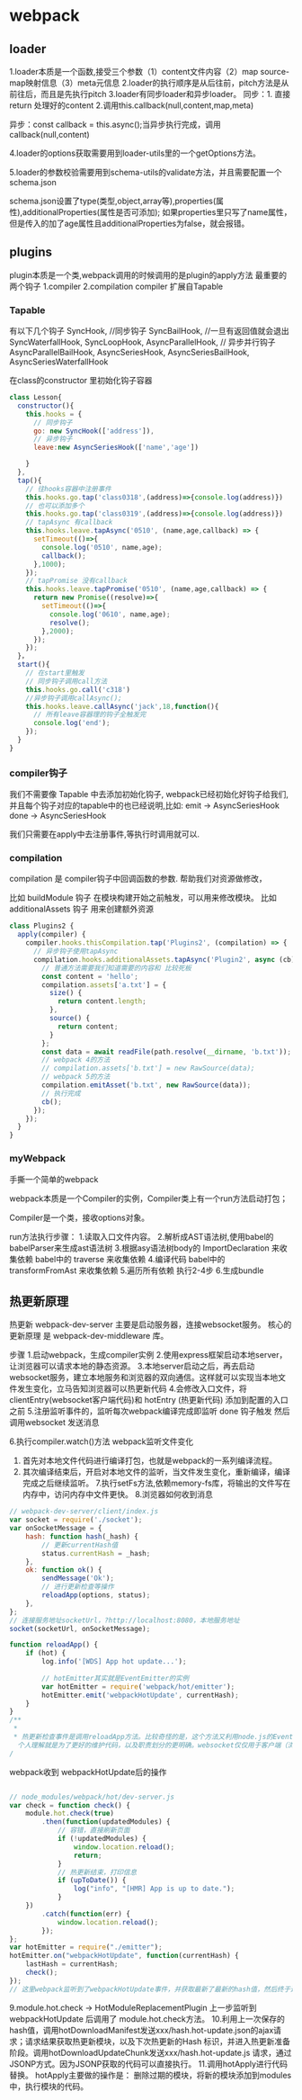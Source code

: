 # webpack

## loader
1.loader本质是一个函数,接受三个参数（1）content文件内容（2）map source-map映射信息（3）meta元信息
2.loader的执行顺序是从后往前，pitch方法是从前往后，而且是先执行pitch
3.loader有同步loader和异步loader。
同步：1. 直接return 处理好的content 2.调用this.callback(null,content,map,meta)

异步：const callback = this.async();当异步执行完成，调用callback(null,content)

4.loader的options获取需要用到loader-utils里的一个getOptions方法。

5.loader的参数校验需要用到schema-utils的validate方法，并且需要配置一个schema.json

schema.json设置了type(类型,object,array等),properties(属性),additionalProperties(属性是否可添加);
如果properties里只写了name属性，但是传入的加了age属性且additionalProperties为false，就会报错。


## plugins
plugin本质是一个类,webpack调用的时候调用的是plugin的apply方法
最重要的两个钩子 1.compiler 2.compilation 
compiler 扩展自Tapable


### Tapable
有以下几个钩子
  SyncHook, //同步钩子
	SyncBailHook, //一旦有返回值就会退出
	SyncWaterfallHook,
	SyncLoopHook,
	AsyncParallelHook, // 异步并行钩子
	AsyncParallelBailHook,
	AsyncSeriesHook,
	AsyncSeriesBailHook,
	AsyncSeriesWaterfallHook


在class的constructor 里初始化钩子容器
```javascript
class Lesson{
  constructor(){
    this.hooks = {
      // 同步钩子
      go: new SyncHook(['address']),
      // 异步钩子
      leave:new AsyncSeriesHook(['name','age'])

    }
  },
  tap(){
    // 往hooks容器中注册事件
    this.hooks.go.tap('class0318',(address)=>{console.log(address)})
    // 也可以添加多个
    this.hooks.go.tap('class0319',(address)=>{console.log(address)})
    // tapAsync 有callback
    this.hooks.leave.tapAsync('0510', (name,age,callback) => {
      setTimeout(()=>{
        console.log('0510', name,age);
        callback();
      },1000);
    });
    // tapPromise 没有callback
    this.hooks.leave.tapPromise('0510', (name,age,callback) => {
      return new Promise((resolve)=>{
        setTimeout(()=>{
          console.log('0610', name,age);
          resolve();
        },2000);
      });
    });
  }，
  start(){
    // 在start里触发
    // 同步钩子调用call方法
    this.hooks.go.call('c318')
    //异步钩子调用callAsync();
    this.hooks.leave.callAsync('jack',18,function(){
      // 所有leave容器理的钩子全触发完
      console.log('end');
    });
  }
}
```


### compiler钩子
我们不需要像 Tapable 中去添加初始化钩子,
webpack已经初始化好钩子给我们,并且每个钩子对应的tapable中的也已经说明,比如:
emit -> AsyncSeriesHook
done  -> AsyncSeriesHook

我们只需要在apply中去注册事件,等执行时调用就可以.


### compilation 
compilation 是 compiler钩子中回调函数的参数.
帮助我们对资源做修改，

比如 buildModule  钩子 在模块构建开始之前触发，可以用来修改模块。
比如 additionalAssets 钩子 用来创建额外资源  

```javascript
class Plugins2 {
  apply(compiler) {
    compiler.hooks.thisCompilation.tap('Plugins2', (compilation) => {
      // 异步钩子使用tapAsync
      compilation.hooks.additionalAssets.tapAsync('Plugin2', async (cb) => {
        // 普通方法需要我们知道需要的内容和 比较死板
        const content = 'hello';
        compilation.assets['a.txt'] = {
          size() {
            return content.length;
          },
          source() {
            return content;
          }
        };
        const data = await readFile(path.resolve(__dirname, 'b.txt'));
        // webpack 4的方法
        // compilation.assets['b.txt'] = new RawSource(data);
        // webpack 5的方法
        compilation.emitAsset('b.txt', new RawSource(data));
        // 执行完成
        cb();
      });
    });
  }
}
```


### myWebpack
手撕一个简单的webpack

webpack本质是一个Compiler的实例，Compiler类上有一个run方法启动打包；

Compiler是一个类，接收options对象。

run方法执行步骤：
1.读取入口文件内容。
2.解析成AST语法树,使用babel的babelParser来生成ast语法树
3.根据asy语法树body的 ImportDeclaration 来收集依赖  babel中的 traverse 来收集依赖
4.编译代码   babel中的 transformFromAst 来收集依赖
5.遍历所有依赖 执行2-4步
6.生成bundle  



## 热更新原理
热更新 webpack-dev-server 主要是启动服务器，连接websocket服务。
核心的更新原理 是 webpack-dev-middleware 库。


步骤
1.启动webpack，生成compiler实例
2.使用express框架启动本地server，让浏览器可以请求本地的静态资源。
3.本地server启动之后，再去启动websocket服务，建立本地服务和浏览器的双向通信。这样就可以实现当本地文件发生变化，立马告知浏览器可以热更新代码
4.会修改入口文件，将clientEntry(websocket客户端代码)和 hotEntry (热更新代码) 添加到配置的入口之前
5.注册监听事件的，监听每次webpack编译完成即监听 done 钩子触发  然后调用websocket 发送消息

6.执行compiler.watch()方法 
 webpack监听文件变化
 1. 首先对本地文件代码进行编译打包，也就是webpack的一系列编译流程。
 2. 其次编译结束后，开启对本地文件的监听，当文件发生变化，重新编译，编译完成之后继续监听。
7.执行setFs方法,依赖memory-fs库，将输出的文件写在内存中，访问内存中文件更快。
8.浏览器如何收到消息
``` javascript
// webpack-dev-server/client/index.js
var socket = require('./socket');
var onSocketMessage = {
    hash: function hash(_hash) {
        // 更新currentHash值
        status.currentHash = _hash;
    },
    ok: function ok() {
        sendMessage('Ok');
        // 进行更新检查等操作
        reloadApp(options, status);
    },
};
// 连接服务地址socketUrl，?http://localhost:8080，本地服务地址
socket(socketUrl, onSocketMessage);

function reloadApp() {
	if (hot) {
        log.info('[WDS] App hot update...');
        
        // hotEmitter其实就是EventEmitter的实例
        var hotEmitter = require('webpack/hot/emitter');
        hotEmitter.emit('webpackHotUpdate', currentHash);
    } 
}
/**
 * 
 * 热更新检查事件是调用reloadApp方法。比较奇怪的是，这个方法又利用node.js的EventEmitter，发出webpackHotUpdate消息。这是为什么？为什么不直接进行检查更新呢？
  个人理解就是为了更好的维护代码，以及职责划分的更明确。websocket仅仅用于客户端（浏览器）和服务端进行通信。而真正做事情的活还是交回给了webpack。  
/
```
webpack收到 webpackHotUpdate后的操作
``` javascript 

// node_modules/webpack/hot/dev-server.js
var check = function check() {
    module.hot.check(true)
        .then(function(updatedModules) {
            // 容错，直接刷新页面
            if (!updatedModules) {
                window.location.reload();
                return;
            }
            // 热更新结束，打印信息
            if (upToDate()) {
                log("info", "[HMR] App is up to date.");
            }
    })
        .catch(function(err) {
            window.location.reload();
        });
};
var hotEmitter = require("./emitter");
hotEmitter.on("webpackHotUpdate", function(currentHash) {
    lastHash = currentHash;
    check();
});
// 这里webpack监听到了webpackHotUpdate事件，并获取最新了最新的hash值，然后终于进行检查更新了
```

9.module.hot.check -> HotModuleReplacementPlugin
上一步监听到 webpackHotUpdate 后调用了 module.hot.check方法。
10.利用上一次保存的hash值，调用hotDownloadManifest发送xxx/hash.hot-update.json的ajax请求；请求结果获取热更新模块，以及下次热更新的Hash 标识，并进入热更新准备阶段。调用hotDownloadUpdateChunk发送xxx/hash.hot-update.js 请求，通过JSONP方式。因为JSONP获取的代码可以直接执行。
11.调用hotApply进行代码替换。
hotApply主要做的操作是：
删除过期的模块，将新的模块添加到modules中，执行模块的代码。